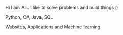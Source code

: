 Hi I am Ali..
I like to solve problems and build things :)

Python, C#, Java, SQL


Websites, Applications and Machine learning
